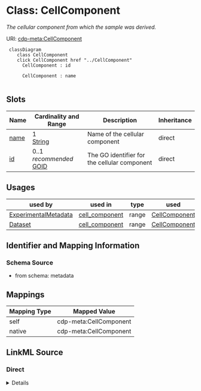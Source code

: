 

# Class: CellComponent


_The cellular component from which the sample was derived._





URI: [cdp-meta:CellComponent](metadataCellComponent)






```mermaid
 classDiagram
    class CellComponent
    click CellComponent href "../CellComponent"
      CellComponent : id

      CellComponent : name


```




<!-- no inheritance hierarchy -->


## Slots

| Name | Cardinality and Range | Description | Inheritance |
| ---  | --- | --- | --- |
| [name](name.md) | 1 <br/> [String](String.md) | Name of the cellular component | direct |
| [id](id.md) | 0..1 _recommended_ <br/> [GOID](GOID.md) | The GO identifier for the cellular component | direct |





## Usages

| used by | used in | type | used |
| ---  | --- | --- | --- |
| [ExperimentalMetadata](ExperimentalMetadata.md) | [cell_component](cell_component.md) | range | [CellComponent](CellComponent.md) |
| [Dataset](Dataset.md) | [cell_component](cell_component.md) | range | [CellComponent](CellComponent.md) |






## Identifier and Mapping Information







### Schema Source


* from schema: metadata




## Mappings

| Mapping Type | Mapped Value |
| ---  | ---  |
| self | cdp-meta:CellComponent |
| native | cdp-meta:CellComponent |







## LinkML Source

<!-- TODO: investigate https://stackoverflow.com/questions/37606292/how-to-create-tabbed-code-blocks-in-mkdocs-or-sphinx -->

### Direct

<details>
```yaml
name: CellComponent
description: The cellular component from which the sample was derived.
from_schema: metadata
attributes:
  name:
    name: name
    description: Name of the cellular component.
    from_schema: metadata
    exact_mappings:
    - cdp-common:cell_component_name
    alias: name
    owner: CellComponent
    domain_of:
    - Author
    - Organism
    - Tissue
    - CellType
    - CellStrain
    - CellComponent
    - AnnotationObject
    range: string
    required: true
    inlined: true
    inlined_as_list: true
  id:
    name: id
    description: The GO identifier for the cellular component.
    from_schema: metadata
    exact_mappings:
    - cdp-common:cell_component_id
    alias: id
    owner: CellComponent
    domain_of:
    - Tissue
    - CellType
    - CellStrain
    - CellComponent
    - AnnotationObject
    range: GO_ID
    recommended: true
    inlined: true
    inlined_as_list: true
    pattern: ^GO:[0-9]{7}$

```
</details>

### Induced

<details>
```yaml
name: CellComponent
description: The cellular component from which the sample was derived.
from_schema: metadata
attributes:
  name:
    name: name
    description: Name of the cellular component.
    from_schema: metadata
    exact_mappings:
    - cdp-common:cell_component_name
    alias: name
    owner: CellComponent
    domain_of:
    - Author
    - Organism
    - Tissue
    - CellType
    - CellStrain
    - CellComponent
    - AnnotationObject
    range: string
    required: true
    inlined: true
    inlined_as_list: true
  id:
    name: id
    description: The GO identifier for the cellular component.
    from_schema: metadata
    exact_mappings:
    - cdp-common:cell_component_id
    alias: id
    owner: CellComponent
    domain_of:
    - Tissue
    - CellType
    - CellStrain
    - CellComponent
    - AnnotationObject
    range: GO_ID
    recommended: true
    inlined: true
    inlined_as_list: true
    pattern: ^GO:[0-9]{7}$

```
</details>
